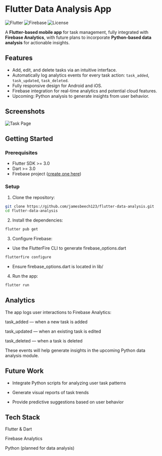# Flutter Data Analysis App

![Flutter](https://img.shields.io/badge/Flutter-3.13-blue)
![Firebase](https://img.shields.io/badge/Firebase-Analytics-orange)
![License](https://img.shields.io/badge/license-MIT-green)

A **Flutter-based mobile app** for task management, fully integrated with **Firebase Analytics**, with future plans to incorporate **Python-based data analysis** for actionable insights.

## Features

- Add, edit, and delete tasks via an intuitive interface.  
- Automatically log analytics events for every task action: `task_added`, `task_updated`, `task_deleted`.  
- Fully responsive design for Android and iOS.  
- Firebase integration for real-time analytics and potential cloud features.  
- Upcoming: Python analysis to generate insights from user behavior.

## Screenshots

![Task Page](screenshots/task_page.png)


## Getting Started

### Prerequisites

- Flutter SDK >= 3.0  
- Dart >= 3.0  
- Firebase project ([create one here](https://console.firebase.google.com/))  

### Setup

1. Clone the repository:

```bash
git clone https://github.com/jamesbeech123/flutter-data-analysis.git
cd flutter-data-analysis
```


2. Install the dependencies:

```bash
flutter pub get
```

3. Configure Firebase:
- Use the FlutterFire CLI to generate firebase_options.dart

```bash
flutterfire configure
```
- Ensure firebase_options.dart is located in lib/

4. Run the app:

```bash
flutter run
```
## Analytics

The app logs user interactions to Firebase Analytics:

task_added — when a new task is added

task_updated — when an existing task is edited

task_deleted — when a task is deleted

These events will help generate insights in the upcoming Python data analysis module.

## Future Work

- Integrate Python scripts for analyzing user task patterns

- Generate visual reports of task trends

- Provide predictive suggestions based on user behavior

## Tech Stack

Flutter & Dart

Firebase Analytics

Python (planned for data analysis)


